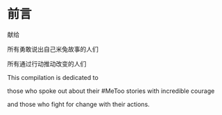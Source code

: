 # 前言

献给

所有勇敢说出自己米兔故事的人们

所有通过行动推动改变的人们

This compilation is dedicated to

those who spoke out about their \#MeToo stories with incredible courage 

and those who fight for change with their actions.

